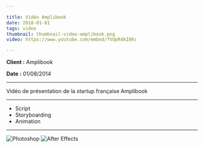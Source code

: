 ```yaml
---

title: Vidéo Amplibook
date: 2018-01-01
tags: video
thumbnail: thumbnail-video-amplibook.png
video: https://www.youtube.com/embed/fVUpR4kI86c

---
```


**Client :** Amplibook

**Date :** 01/08/2014

---

Vidéo de présentation de la startup française Amplibook

---

- Script
- Storyboarding
- Animation

---

![Photoshop](/images/icons/photoshop.svg)
![After Effects](/images/icons/after_effects.svg)
